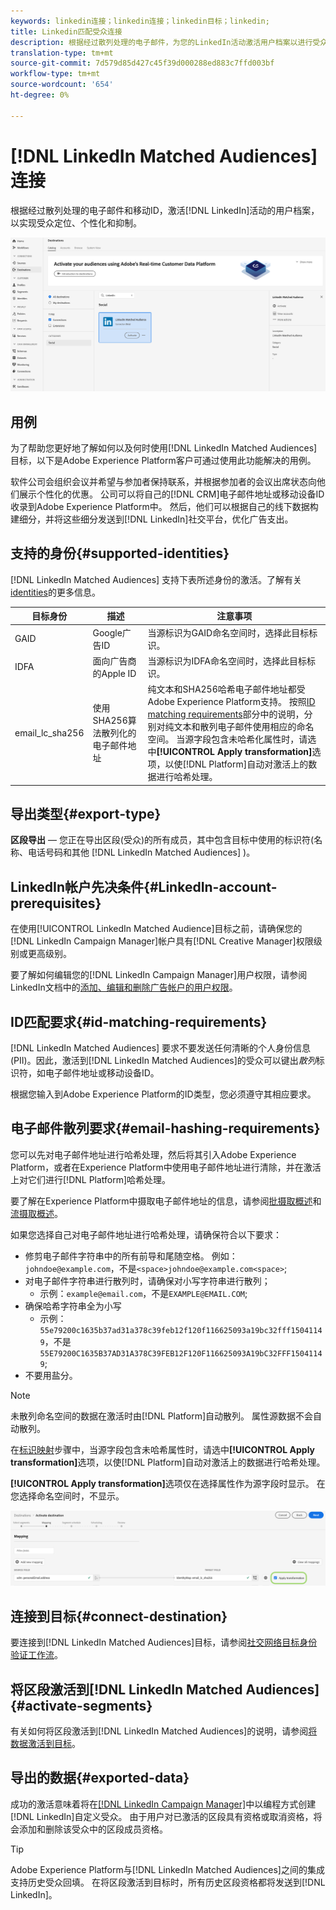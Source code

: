 ```yaml
---
keywords: linkedin连接；linkedin连接；linkedin目标；linkedin;
title: Linkedin匹配受众连接
description: 根据经过散列处理的电子邮件，为您的LinkedIn活动激活用户档案以进行受众定位、个性化和抑制。
translation-type: tm+mt
source-git-commit: 7d579d85d427c45f39d000288ed883c7ffd003bf
workflow-type: tm+mt
source-wordcount: '654'
ht-degree: 0%

---
```



# [!DNL LinkedIn Matched Audiences] 连接

根据经过散列处理的电子邮件和移动ID，激活[!DNL LinkedIn]活动的用户档案，以实现受众定位、个性化和抑制。

![Adobe Experience Platform UI中的LinkedIn目标](../../assets/catalog/social/linkedin/catalog.png)

## 用例

为了帮助您更好地了解如何以及何时使用[!DNL LinkedIn Matched Audiences]目标，以下是Adobe Experience Platform客户可通过使用此功能解决的用例。

软件公司会组织会议并希望与参加者保持联系，并根据参加者的会议出席状态向他们展示个性化的优惠。 公司可以将自己的[!DNL CRM]电子邮件地址或移动设备ID收录到Adobe Experience Platform中。 然后，他们可以根据自己的线下数据构建细分，并将这些细分发送到[!DNL LinkedIn]社交平台，优化广告支出。

## 支持的身份{#supported-identities}

[!DNL LinkedIn Matched Audiences] 支持下表所述身份的激活。了解有关[identities](/help/identity-service/namespaces.md)的更多信息。

| 目标身份 | 描述 | 注意事项 |
|---|---|---|
| GAID | Google广告ID | 当源标识为GAID命名空间时，选择此目标标识。 |
| IDFA | 面向广告商的Apple ID | 当源标识为IDFA命名空间时，选择此目标标识。 |
| email_lc_sha256 | 使用SHA256算法散列化的电子邮件地址 | 纯文本和SHA256哈希电子邮件地址都受Adobe Experience Platform支持。 按照[ID matching requirements](#id-matching-requirements-id-matching-requirements)部分中的说明，分别对纯文本和散列电子邮件使用相应的命名空间。 当源字段包含未哈希化属性时，请选中&#x200B;**[!UICONTROL Apply transformation]**&#x200B;选项，以使[!DNL Platform]自动对激活上的数据进行哈希处理。 |


## 导出类型{#export-type}

**区段导出**  — 您正在导出区段(受众)的所有成员，其中包含目标中使用的标识符(名称、电话号码和其他 [!DNL LinkedIn Matched Audiences] )。

## LinkedIn帐户先决条件{#LinkedIn-account-prerequisites}

在使用[!UICONTROL LinkedIn Matched Audience]目标之前，请确保您的[!DNL LinkedIn Campaign Manager]帐户具有[!DNL Creative Manager]权限级别或更高级别。

要了解如何编辑您的[!DNL LinkedIn Campaign Manager]用户权限，请参阅LinkedIn文档中的[添加、编辑和删除广告帐户的用户权限](https://www.linkedin.com/help/lms/answer/5753)。

## ID匹配要求{#id-matching-requirements}

[!DNL LinkedIn Matched Audiences] 要求不要发送任何清晰的个人身份信息(PII)。因此，激活到[!DNL LinkedIn Matched Audiences]的受众可以键出&#x200B;*散列*&#x200B;标识符，如电子邮件地址或移动设备ID。

根据您输入到Adobe Experience Platform的ID类型，您必须遵守其相应要求。

## 电子邮件散列要求{#email-hashing-requirements}

您可以先对电子邮件地址进行哈希处理，然后将其引入Adobe Experience Platform，或者在Experience Platform中使用电子邮件地址进行清除，并在激活上对它们进行[!DNL Platform]哈希处理。

要了解在Experience Platform中摄取电子邮件地址的信息，请参阅[批摄取概述](/help/ingestion/batch-ingestion/overview.md)和[流摄取概述](/help/ingestion/streaming-ingestion/overview.md)。

如果您选择自己对电子邮件地址进行哈希处理，请确保符合以下要求：

- 修剪电子邮件字符串中的所有前导和尾随空格。 例如：`johndoe@example.com`，不是`<space>johndoe@example.com<space>`;
- 对电子邮件字符串进行散列时，请确保对小写字符串进行散列；
   - 示例：`example@email.com`，不是`EXAMPLE@EMAIL.COM`;
- 确保哈希字符串全为小写
   - 示例：`55e79200c1635b37ad31a378c39feb12f120f116625093a19bc32fff15041149`，不是`55E79200C1635B37AD31A378C39FEB12F120F116625093A19bC32FFF15041149`;
- 不要用盐分。

>[!NOTE]
>
>未散列命名空间的数据在激活时由[!DNL Platform]自动散列。
> 属性源数据不会自动散列。
> 
> 在[标识映射](../../ui/activate-destinations.md#identity-mapping)步骤中，当源字段包含未哈希属性时，请选中&#x200B;**[!UICONTROL Apply transformation]**&#x200B;选项，以使[!DNL Platform]自动对激活上的数据进行哈希处理。
> 
> **[!UICONTROL Apply transformation]**&#x200B;选项仅在选择属性作为源字段时显示。 在您选择命名空间时，不显示。

![身份映射转换](../../assets/ui/activate-destinations/identity-mapping-transformation.png)

## 连接到目标{#connect-destination}

要连接到[!DNL LinkedIn Matched Audiences]目标，请参阅[社交网络目标身份验证工作流](./workflow.md)。

## 将区段激活到[!DNL LinkedIn Matched Audiences] {#activate-segments}

有关如何将区段激活到[!DNL LinkedIn Matched Audiences]的说明，请参阅[将数据激活到目标](../../ui/activate-destinations.md)。

## 导出的数据{#exported-data}

成功的激活意味着将在[[!DNL LinkedIn Campaign Manager]](https://www.linkedin.com/campaignmanager/login)中以编程方式创建[!DNL LinkedIn]自定义受众。 由于用户对已激活的区段具有资格或取消资格，将会添加和删除该受众中的区段成员资格。

>[!TIP]
>
>Adobe Experience Platform与[!DNL LinkedIn Matched Audiences]之间的集成支持历史受众回填。 在将区段激活到目标时，所有历史区段资格都将发送到[!DNL LinkedIn]。